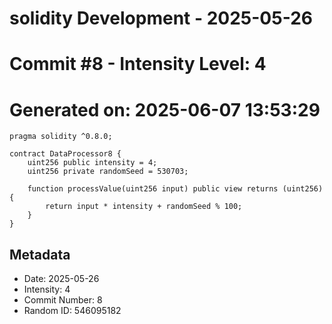﻿# solidity Development - 2025-05-26
# Commit #8 - Intensity Level: 4
# Generated on: 2025-06-07 13:53:29
```solidity
pragma solidity ^0.8.0;

contract DataProcessor8 {
    uint256 public intensity = 4;
    uint256 private randomSeed = 530703;

    function processValue(uint256 input) public view returns (uint256) {
        return input * intensity + randomSeed % 100;
    }
}
```
## Metadata
- Date: 2025-05-26
- Intensity: 4
- Commit Number: 8
- Random ID: 546095182
